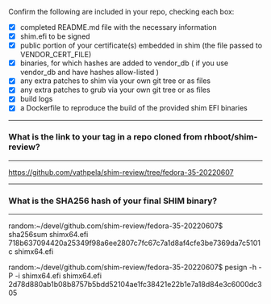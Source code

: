 Confirm the following are included in your repo, checking each box:

 - [x] completed README.md file with the necessary information
 - [x] shim.efi to be signed
 - [x] public portion of your certificate(s) embedded in shim (the file passed to VENDOR_CERT_FILE)
 - [x] binaries, for which hashes are added to vendor_db ( if you use vendor_db and have hashes allow-listed )
 - [x] any extra patches to shim via your own git tree or as files
 - [x] any extra patches to grub via your own git tree or as files
 - [x] build logs
 - [x] a Dockerfile to reproduce the build of the provided shim EFI binaries

-------------------------------------------------------------------------------
### What is the link to your tag in a repo cloned from rhboot/shim-review?
-------------------------------------------------------------------------------
https://github.com/vathpela/shim-review/tree/fedora-35-20220607

-------------------------------------------------------------------------------
### What is the SHA256 hash of your final SHIM binary?
-------------------------------------------------------------------------------

random:~/devel/github.com/shim-review/fedora-35-20220607$ sha256sum shimx64.efi
718b637094420a25349f98a6ee2807c7fc67c7a1d8af4cfe3be7369da7c5101c  shimx64.efi

random:~/devel/github.com/shim-review/fedora-35-20220607$ pesign -h -P -i shimx64.efi
shimx64.efi 2d78d880ab1b08b8757b5bdd52104ae1fc38421e22b1e7a18d84e3c6000dc305
